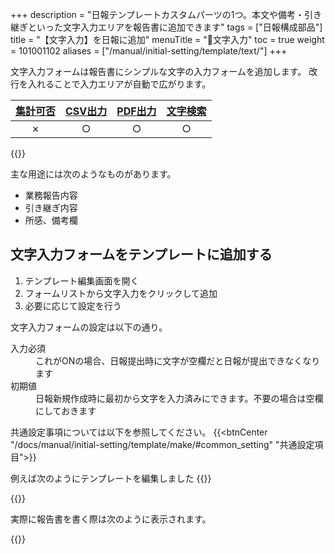 +++
description = "日報テンプレートカスタムパーツの1つ。本文や備考・引き継ぎといった文字入力エリアを報告書に追加できます"
tags = ["日報構成部品"]
title = "【文字入力】を日報に追加"
menuTitle = "🧩文字入力"
toc = true
weight = 101001102
aliases = ["/manual/initial-setting/template/text/"]
+++

文字入力フォームは報告書にシンプルな文字の入力フォームを追加します。
改行を入れることで入力エリアが自動で広がります。


|[集計可否](/docs/manual/analytics/)|[CSV出力](/docs/manual/analytics/csv/)|[PDF出力](/docs/manual/read-report/pdf/)|[文字検索](/docs/manual/read-report/list/)|
|:---:|:---:|:---:|:---:|
|✗|○|○|○|

{{<icatch filename="input-method-keyboard" msg="日報の本文や引 き継ぎの入力に最適" title="文字入力フォーム" fontsize="30px" alice="ok" >}}

主な用途には次のようなものがあります。

- 業務報告内容
- 引き継ぎ内容
- 所感、備考欄

## 文字入力フォームをテンプレートに追加する

1. テンプレート編集画面を開く
1. フォームリストから文字入力をクリックして追加
1. 必要に応じて設定を行う


文字入力フォームの設定は以下の通り。

<dl class="basic">
  <dt>入力必須</dt>
  <dd>これがONの場合、日報提出時に文字が空欄だと日報が提出できなくなります</dd>
  <dt>初期値</dt>
  <dd>日報新規作成時に最初から文字を入力済みにできます。不要の場合は空欄にしておきます</dd>
</dl>


共通設定事項については以下を参照してください。
{{<btnCenter "/docs/manual/initial-setting/template/make/#common_setting" "共通設定項目">}}

例えば次のようにテンプレートを編集しました
{{<appscreen filename="template-edit-text" title="テキスト入力をテンプレートに追加した画面イメージ"  >}}

{{<nextArrow>}}

実際に報告書を書く際は次のように表示されます。

{{<appscreen filename="text-preview" title="作成したテンプレートのプレビュー"  >}}
